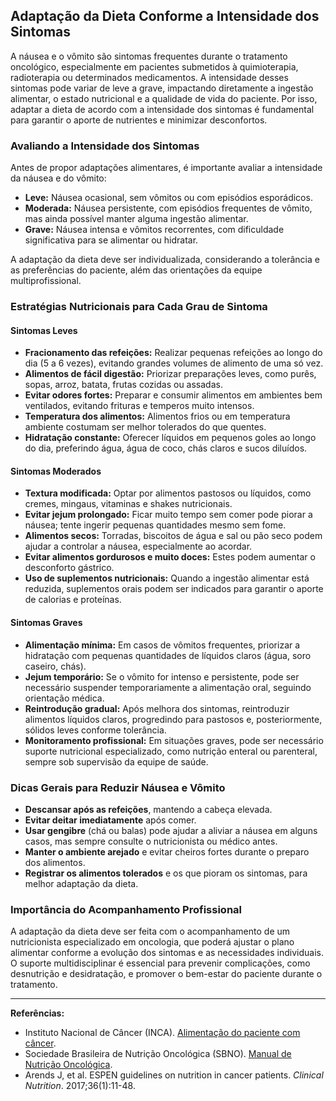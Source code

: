 
## Adaptação da Dieta Conforme a Intensidade dos Sintomas

A náusea e o vômito são sintomas frequentes durante o tratamento oncológico, especialmente em pacientes submetidos à quimioterapia, radioterapia ou determinados medicamentos. A intensidade desses sintomas pode variar de leve a grave, impactando diretamente a ingestão alimentar, o estado nutricional e a qualidade de vida do paciente. Por isso, adaptar a dieta de acordo com a intensidade dos sintomas é fundamental para garantir o aporte de nutrientes e minimizar desconfortos.

### Avaliando a Intensidade dos Sintomas

Antes de propor adaptações alimentares, é importante avaliar a intensidade da náusea e do vômito:

- **Leve:** Náusea ocasional, sem vômitos ou com episódios esporádicos.
- **Moderada:** Náusea persistente, com episódios frequentes de vômito, mas ainda possível manter alguma ingestão alimentar.
- **Grave:** Náusea intensa e vômitos recorrentes, com dificuldade significativa para se alimentar ou hidratar.

A adaptação da dieta deve ser individualizada, considerando a tolerância e as preferências do paciente, além das orientações da equipe multiprofissional.

### Estratégias Nutricionais para Cada Grau de Sintoma

#### Sintomas Leves

- **Fracionamento das refeições:** Realizar pequenas refeições ao longo do dia (5 a 6 vezes), evitando grandes volumes de alimento de uma só vez.
- **Alimentos de fácil digestão:** Priorizar preparações leves, como purês, sopas, arroz, batata, frutas cozidas ou assadas.
- **Evitar odores fortes:** Preparar e consumir alimentos em ambientes bem ventilados, evitando frituras e temperos muito intensos.
- **Temperatura dos alimentos:** Alimentos frios ou em temperatura ambiente costumam ser melhor tolerados do que quentes.
- **Hidratação constante:** Oferecer líquidos em pequenos goles ao longo do dia, preferindo água, água de coco, chás claros e sucos diluídos.

#### Sintomas Moderados

- **Textura modificada:** Optar por alimentos pastosos ou líquidos, como cremes, mingaus, vitaminas e shakes nutricionais.
- **Evitar jejum prolongado:** Ficar muito tempo sem comer pode piorar a náusea; tente ingerir pequenas quantidades mesmo sem fome.
- **Alimentos secos:** Torradas, biscoitos de água e sal ou pão seco podem ajudar a controlar a náusea, especialmente ao acordar.
- **Evitar alimentos gordurosos e muito doces:** Estes podem aumentar o desconforto gástrico.
- **Uso de suplementos nutricionais:** Quando a ingestão alimentar está reduzida, suplementos orais podem ser indicados para garantir o aporte de calorias e proteínas.

#### Sintomas Graves

- **Alimentação mínima:** Em casos de vômitos frequentes, priorizar a hidratação com pequenas quantidades de líquidos claros (água, soro caseiro, chás).
- **Jejum temporário:** Se o vômito for intenso e persistente, pode ser necessário suspender temporariamente a alimentação oral, seguindo orientação médica.
- **Reintrodução gradual:** Após melhora dos sintomas, reintroduzir alimentos líquidos claros, progredindo para pastosos e, posteriormente, sólidos leves conforme tolerância.
- **Monitoramento profissional:** Em situações graves, pode ser necessário suporte nutricional especializado, como nutrição enteral ou parenteral, sempre sob supervisão da equipe de saúde.

### Dicas Gerais para Reduzir Náusea e Vômito

- **Descansar após as refeições**, mantendo a cabeça elevada.
- **Evitar deitar imediatamente** após comer.
- **Usar gengibre** (chá ou balas) pode ajudar a aliviar a náusea em alguns casos, mas sempre consulte o nutricionista ou médico antes.
- **Manter o ambiente arejado** e evitar cheiros fortes durante o preparo dos alimentos.
- **Registrar os alimentos tolerados** e os que pioram os sintomas, para melhor adaptação da dieta.

### Importância do Acompanhamento Profissional

A adaptação da dieta deve ser feita com o acompanhamento de um nutricionista especializado em oncologia, que poderá ajustar o plano alimentar conforme a evolução dos sintomas e as necessidades individuais. O suporte multidisciplinar é essencial para prevenir complicações, como desnutrição e desidratação, e promover o bem-estar do paciente durante o tratamento.

---

**Referências:**

- Instituto Nacional de Câncer (INCA). [Alimentação do paciente com câncer](https://www.inca.gov.br/publicacoes/livros/alimentacao-do-paciente-com-cancer).
- Sociedade Brasileira de Nutrição Oncológica (SBNO). [Manual de Nutrição Oncológica](https://sbno.com.br/).
- Arends J, et al. ESPEN guidelines on nutrition in cancer patients. *Clinical Nutrition*. 2017;36(1):11-48.
```
